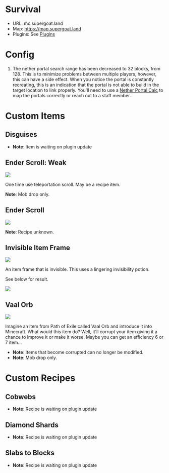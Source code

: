 # Survival

- URL: mc.supergoat.land
- Map: https://map.supergoat.land
- Plugins: See [Plugins](/plugins.md)

# Config

1. The nether portal search range has been decreased to 32 blocks, from 128. This is to minimize problems between
   multiple players, however, this can have a side effect. When you notice the portal is constantly recreating, this is
   an indication that the portal is not able to build in the target location to link properly. You'll need to use a
   [Nether Portal Calc](https://maximumfx.nl/portal/en/) to map the portals correctly or reach out to a staff member.

# Custom Items

## Disguises

- **Note**: Item is waiting on plugin update

## Ender Scroll: Weak

<img src="/assets/items/weak-ender-scroll.png" />

One time use teleportation scroll. May be a recipe item.

**Note**: Mob drop only.

## Ender Scroll

<img src="/assets/items/ender-scroll.png" />

**Note**: Recipe unknown.

## Invisible Item Frame

<img src="/assets/items/invisible-item-frame-recipe.png" />

An item frame that is invisible. This uses a lingering invisibility potion.

See below for result.

<img src="/assets/items/invisible-item-frame-result.png" />

## Vaal Orb

<img src="/assets/items/vaal-orb.png" />

Imagine an item from Path of Exile called Vaal Orb and introduce it into Minecraft. What would this item do? Well, it'll
corrupt your item giving it a chance to improve it or make it worse. Maybe you can get an efficiency 6 or 7 item...

- **Note**: Items that become corrupted can no longer be modified.
- **Note**: Mob drop only.

# Custom Recipes

## Cobwebs

- **Note**: Recipe is waiting on plugin update

## Diamond Shards

- **Note**: Recipe is waiting on plugin update

## Slabs to Blocks

- **Note**: Recipe is waiting on plugin update
